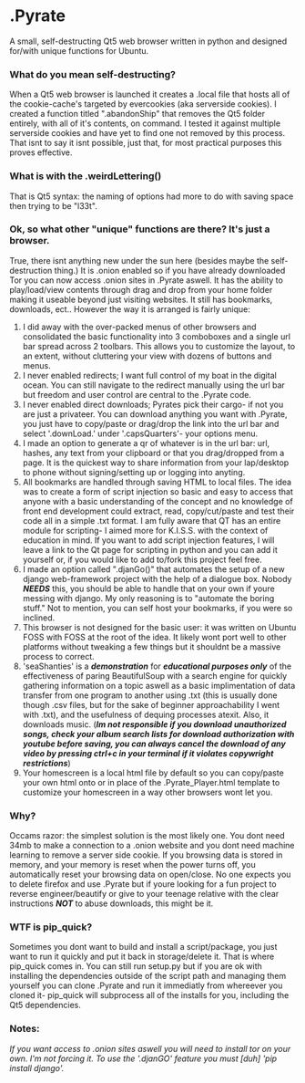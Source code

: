 # .Pyrate
A small, self-destructing Qt5 web browser written in python and designed for/with unique functions for Ubuntu.

### What do you mean self-destructing? ###
When a Qt5 web browser is launched it creates a .local file that hosts all of the cookie-cache's targeted by evercookies (aka serverside cookies). I created a function titled ".abandonShip" that removes the Qt5 folder entirely, with all of it's contents, on command. I tested it against multiple serverside cookies and have yet to find one not removed by this process. That isnt to say it isnt possible, just that, for most practical purposes this proves effective.

### What is with the .weirdLettering() ###
That is Qt5 syntax: the naming of options had more to do with saving space then trying to be "l33t".

### Ok, so what other "unique" functions are there? It's just a browser. ###
True, there isnt anything new under the sun here (besides maybe the self-destruction thing.) It is .onion enabled so if you have already downloaded Tor you can now access .onion sites in .Pyrate aswell. It has the ability to play/load/view contents through drag and drop from your home folder making it useable beyond just visiting websites. It still has bookmarks, downloads, ect.. However the way it is arranged is fairly unique:

1. I did away with the over-packed menus of other browsers and consolidated the basic functionality into 3 comboboxes and a single url bar spread across 2 toolbars. This allows you to customize the layout, to an extent, without cluttering your view with dozens of buttons and menus.
2. I never enabled redirects; I want full control of my boat in the digital ocean. You can still navigate to the redirect manually using the url bar but freedom and user control are central to the .Pyrate code.
3. I never enabled direct downloads; Pyrates pick their cargo- if not you are just a privateer. You can download anything you want with .Pyrate, you just have to copy/paste or drag/drop the link into the url bar and select '.downLoad.' under '.capsQuarters'- your options menu.
4. I made an option to generate a qr of whatever is in the url bar: url, hashes, any text from your clipboard or that you drag/dropped from a page. It is the quickest way to share information from your lap/desktop to phone without signing/setting up or logging into anyting.
5. All bookmarks are handled through saving HTML to local files. The idea was to create a form of script injection so basic and easy to access that anyone with a basic understanding of the concept and no knowledge of front end development could extract, read, copy/cut/paste and test their code all in a simple .txt format. I am fully aware that QT has an entire module for scripting- I aimed more for K.I.S.S. with the context of education in mind. If you want to add script injection features, I will leave a link to the Qt page for scripting in python and you can add it yourself or, if you would like to add to/fork this project feel free.
6. I made an option called ".djanGo()" that automates the setup of a new django web-framework project with the help of a dialogue box. Nobody ***NEEDS*** this, you should be able to handle that on your own if youre messing with django. My only reasoning is to "automate the boring stuff." Not to mention, you can self host your bookmarks, if you were so inclined.
7. This browser is not designed for the basic user: it was written on Ubuntu FOSS with FOSS at the root of the idea. It likely wont port well to other platforms without tweaking a few things but it shouldnt be a massive process to correct.
8. 'seaShanties' is a ***demonstration*** for ***educational purposes only*** of the effectiveness of paring BeautifulSoup with a search engine for quickly gathering information on a topic aswell as a basic implimentation of data transfer from one program to another using .txt (this is usually done though .csv files, but for the sake of beginner approachability I went with .txt), and the usefulness of dequing processes atexit. Also, it downloads music. (***Im not responsible if you download unauthorized songs, check your album search lists for download authorization with youtube before saving, you can always cancel the download of any video by pressing ctrl+c in your terminal if it violates copywright restrictions***)
9. Your homescreen is a local html file by default so you can copy/paste your own html onto or in place of the .Pyrate_Player.html template to customize your homescreen in a way other browsers wont let you.

### Why? ###
Occams razor: the simplest solution is the most likely one. You dont need 34mb to make a connection to a .onion website and you dont need machine learning to remove a server side cookie. If you browsing data is stored in memory, and your memory is reset when the power turns off, you automatically reset your browsing data on open/close.
No one expects you to delete firefox and use .Pyrate but if youre looking for a fun project to reverse engineer/beautify or give to your teenage relative with the clear instructions ***NOT*** to abuse downloads, this might be it.

### WTF is pip_quick? ###
Sometimes you dont want to build and install a script/package, you just want to run it quickly and put it back in storage/delete it. That is where pip_quick comes in. You can still run setup.py but if you are ok with installing the dependencies outside of the script path and managing them yourself you can clone .Pyrate and run it immediatly from whereever you cloned it- pip_quick will subprocess all of the installs for you, including the Qt5 dependencies.

### Notes: ###
*If you want access to .onion sites aswell you will need to install tor on your own. I'm not forcing it.*
*To use the '.djanGO' feature you must [duh] 'pip install django'.*
